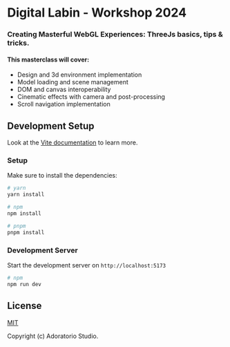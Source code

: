 # Digital Labin - Workshop 2024
### Creating Masterful WebGL Experiences: ThreeJs basics, tips & tricks.

#### This masterclass will cover:
* Design and 3d environment implementation
* Model loading and scene management
* DOM and canvas interoperability
* Cinematic effects with camera and post-processing
* Scroll navigation implementation

## Development Setup

Look at the [Vite documentation](https://vitejs.dev/guide/) to learn more.

### Setup

Make sure to install the dependencies:

```bash
# yarn
yarn install

# npm
npm install

# pnpm
pnpm install
```

### Development Server

Start the development server on `http://localhost:5173`

```bash
# npm
npm run dev
```
## License
[MIT](https://raw.githubusercontent.com/Adoratorio/workshop-digital-labin-2024/main/LICENSE)

Copyright (c) Adoratorio Studio.